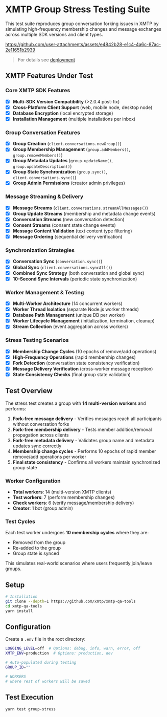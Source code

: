 # XMTP Group Stress Testing Suite

This test suite reproduces group conversation forking issues in XMTP by simulating high-frequency membership changes and message exchanges across multiple SDK versions and client types.

https://github.com/user-attachments/assets/e4842b28-e1c4-4a6c-87ac-2e11651b2939

> For details see [deployment](https://railway.com/project/cc97c743-1be5-4ca3-a41d-0109e41ca1fd/service/d92446b3-7ee4-43c9-a2ec-ceac87082970?environmentId=2d2be2e3-6f54-452c-a33c-522bcdef7792)

## XMTP Features Under Test

### Core XMTP SDK Features

- [x] **Multi-SDK Version Compatibility** (>2.0.4 post-fix)
- [x] **Cross-Platform Client Support** (web, mobile node, desktop node)
- [x] **Database Encryption** (local encrypted storage)
- [x] **Installation Management** (multiple installations per inbox)

### Group Conversation Features

- [x] **Group Creation** (`client.conversations.newGroup()`)
- [x] **Group Membership Management** (`group.addMembers()`, `group.removeMembers()`)
- [x] **Group Metadata Updates** (`group.updateName()`, `group.updateDescription()`)
- [x] **Group State Synchronization** (`group.sync()`, `client.conversations.sync()`)
- [x] **Group Admin Permissions** (creator admin privileges)

### Message Streaming & Delivery

- [x] **Message Streams** (`client.conversations.streamAllMessages()`)
- [x] **Group Update Streams** (membership and metadata change events)
- [x] **Conversation Streams** (new conversation detection)
- [x] **Consent Streams** (consent state change events)
- [x] **Message Content Validation** (text content type filtering)
- [x] **Message Ordering** (sequential delivery verification)

### Synchronization Strategies

- [x] **Conversation Sync** (`conversation.sync()`)
- [x] **Global Sync** (`client.conversations.syncAll()`)
- [x] **Combined Sync Strategy** (both conversation and global sync)
- [x] **10-Second Sync Intervals** (periodic state synchronization)

### Worker Management & Testing

- [x] **Multi-Worker Architecture** (14 concurrent workers)
- [x] **Worker Thread Isolation** (separate Node.js worker threads)
- [x] **Database Path Management** (unique DB per worker)
- [x] **Worker Lifecycle Management** (initialization, termination, cleanup)
- [x] **Stream Collection** (event aggregation across workers)

### Stress Testing Scenarios

- [x] **Membership Change Cycles** (10 epochs of remove/add operations)
- [x] **High-Frequency Operations** (rapid membership changes)
- [x] **Fork Detection** (conversation state consistency verification)
- [x] **Message Delivery Verification** (cross-worker message reception)
- [x] **State Consistency Checks** (final group state validation)

## Test Overview

The stress test creates a group with **14 multi-version workers** and performs:

1. **Fork-free message delivery** - Verifies messages reach all participants without conversation forks
2. **Fork-free membership delivery** - Tests member addition/removal propagation across clients
3. **Fork-free metadata delivery** - Validates group name and metadata updates sync correctly
4. **Membership change cycles** - Performs 10 epochs of rapid member remove/add operations per worker
5. **Final state consistency** - Confirms all workers maintain synchronized group state

### Worker Configuration

- **Total workers**: 14 (multi-version XMTP clients)
- **Test workers**: 7 (perform membership changes)
- **Check workers**: 6 (verify message/membership delivery)
- **Creator**: 1 bot (group admin)

### Test Cycles

Each test worker undergoes **10 membership cycles** where they are:

- Removed from the group
- Re-added to the group
- Group state is synced

This simulates real-world scenarios where users frequently join/leave groups.

## Setup

```bash
# Installation
git clone --depth=1 https://github.com/xmtp/xmtp-qa-tools
cd xmtp-qa-tools
yarn install
```

## Configuration

Create a `.env` file in the root directory:

```bash
LOGGING_LEVEL=off  # Options: debug, info, warn, error, off
XMTP_ENV=production  # Options: production, dev

# Auto-populated during testing
GROUP_ID=""

# WORKERS
# where rest of workers will be saved
```

## Test Execution

```bash
yarn test group-stress
```
